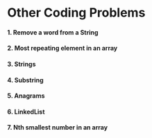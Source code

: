 # Other Coding Problems

#### 1. Remove a word from a String
#### 2. Most repeating element in an array
#### 3. Strings
#### 4. Substring
#### 5. Anagrams
#### 6. LinkedList
#### 7. Nth smallest number in an array
 
